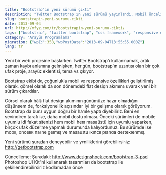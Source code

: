 ```yaml
---
title: "Bootstrap'ın yeni sürümü çıktı"
description: "Twitter Bootstrap'ın yeni sürümü yayınlandı. Mobil öncelikli ve flat design akımına uygun geliştirmeler içeren bu sürümün detayları ve getirdiği yenilikler."
slug: bootstrapin-yeni-surumu-cikti
date: 2013-09-04
url: http://mfyz.com/tr/bootstrapin-yeni-surumu-cikti/
tags: ["bootstrap", "twitter bootstrap", "css framework", "responsive design", "flat design"]
category: "Arayüz Programlama"
migration: {"wpId":358,"wpPostDate":"2013-09-04T13:55:55.000Z"}
lang: tr
---
```


Yeni bir web projesine başlarken Twitter Bootstrap'ı kullanmamak, artık zaman kaybı anlamına gelmişken, her gün, bootstrap'ın uzantısı olan bir çok ufak proje, arayüz eklentisi, tema vs çıkıyor.

Bootstrap ekibi de, çoğunlukla mobil ve responsive özellikleri geliştirilmiş olarak, görsel olarak da son dönemdeki flat design akımına uyarak yeni bir sürüm çıkardılar.

Görsel olarak hâlâ flat design akımının günümüze hazır olmadığını düşünsem de, fonksiyonellik açısından iyi bir gelişme olarak görüyorum. Bootstrap da buna uygun doğru bir hamle yaptı diyebiliriz. Beni en sevindiren tarafı ise, daha mobil dostu olması. Önceki sürümleri de mobile uyumlu idi fakat sitenizi hem mobil hem masaüstü için uyumlu yaparken, birçok ufak düzeltme yapmak durumunda kalıyordunuz. Bu sürümde ise mobil, öncelik haline gelmiş ve masaüstü ikincil planda desteklenmiş.

Yeni sürümü şuradan deneyebilir ve yeniliklerini görebilirsiniz: http://getbootstrap.com

Güncelleme: Şuradaki: http://www.designshock.com/bootstrap-3-psd Photoshop UI Kit'ini kullanarak tasarımları da bootstrap ile şekillendirebilirsiniz kodlamadan önce.